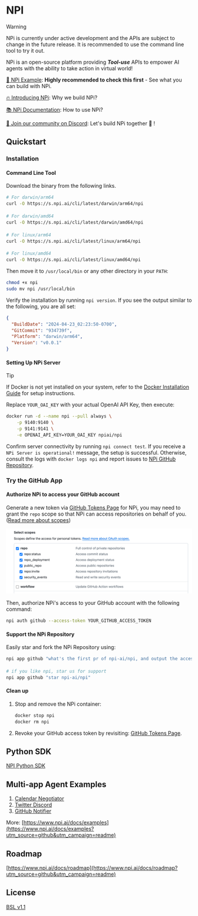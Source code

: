 # NPI

> [!WARNING]
> NPi is currently under active development and the APIs are subject to change in the future release. It is recommended
> to use the command line tool to try it out.

NPi is an open-source platform providing **_Tool-use_** APIs to empower AI agents with the ability to take action in virtual world!

[👀 NPi Example](https://www.npi.ai/docs/examples?utm_source=github&utm_campaign=readme): **Highly recommended to check this first** - See what you can build with NPi.

[🔥 Introducing NPi](https://www.npi.ai/blog/introducing-npi?utm_source=github&utm_campaign=readme): Why we build NPi?

[📚 NPi Documentation](https://www.npi.ai/docs?utm_source=github&utm_campaign=readme): How to use NPi?

[📢 Join our community on Discord](https://discord.gg/wdskUcKc): Let's build NPi together 👻 !

## Quickstart

### Installation

#### Command Line Tool

Download the binary from the following links.

```sh
# For darwin/arm64
curl -O https://s.npi.ai/cli/latest/darwin/arm64/npi

# For darwin/amd64
curl -O https://s.npi.ai/cli/latest/darwin/amd64/npi

# For linux/arm64
curl -O https://s.npi.ai/cli/latest/linux/arm64/npi

# For linux/amd64
curl -O https://s.npi.ai/cli/latest/linux/amd64/npi

```

Then move it to `/usr/local/bin` or any other directory in your `PATH`:

```sh
chmod +x npi
sudo mv npi /usr/local/bin
```

Verify the installation by running `npi version`. If you see the output similar to the following, you are all set:

```json
{
  "BuildDate": "2024-04-23_02:23:50-0700",
  "GitCommit": "934739f",
  "Platform": "darwin/arm64",
  "Version": "v0.0.1"
}
```

#### Setting Up NPi Server

> [!TIP]
> If Docker is not yet installed on your system, refer to the [Docker Installation Guide](https://docs.docker.com/get-docker/) for setup instructions.


Replace `YOUR_OAI_KEY` with your actual OpenAI API Key, then execute:

```sh
docker run -d --name npi --pull always \
    -p 9140:9140 \
    -p 9141:9141 \
    -e OPENAI_API_KEY=YOUR_OAI_KEY npiai/npi
```

Confirm server connectivity by running `npi connect test`. If you receive a `NPi Server is operational!` message, the
setup is
successful. Otherwise, consult the logs with `docker logs npi` and report issues
to [NPi GitHub Repository](https://github.com/npi-ai/npi/issues/new).

### Try the GitHub App

#### Authorize NPi to access your GitHub account

Generate a new token via [GitHub Tokens Page](https://github.com/settings/tokens) for NPi, you may need to grant the `repo` scope so that NPi can access
repositories on behalf of you. ([Read more about scopes](https://docs.github.com/en/apps/oauth-apps/building-oauth-apps/scopes-for-oauth-apps))

![img.png](docs/assets/github-token-grant-repo.png)

Then, authorize NPi's access to your GitHub account with the following command:

```sh
npi auth github --access-token YOUR_GITHUB_ACCESS_TOKEN
```

#### Support the NPi Repository

Easily star and fork the NPi Repository using:

```sh
npi app github "what's the first pr of npi-ai/npi, and output the access url"

# if you like npi, star us for support
npi app github "star npi-ai/npi"
```

#### Clean up

1. Stop and remove the NPi container:
    ```sh
    docker stop npi
    docker rm npi
    ```
2. Revoke your GitHub access token by revisiting: [GitHub Tokens Page](https://github.com/settings/tokens).

## Python SDK

[NPI Python SDK](https://github.com/npi-ai/client-python)

## Multi-app Agent Examples

1. [Calendar Negotiator](examples/calendar_negotiator/main.py)
2. [Twitter Discord](examples/twitter_discord/main.py)
3. [GitHub Notifier](examples/github_notifier/main.py)

More: [https://www.npi.ai/docs/examples](https://www.npi.ai/docs/examples?utm_source=github&utm_campaign=readme)

## Roadmap

[https://www.npi.ai/docs/roadmap](https://www.npi.ai/docs/roadmap?utm_source=github&utm_campaign=readme)

## License

[BSL v1.1](LICENSE)
